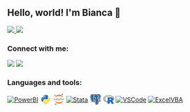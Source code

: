 ## Hello, world! I'm Bianca :wave:


<div>
  <a href="https://github.com/bvillamarim">
  <img height="150em" src="https://github-readme-stats-bvillamarim.vercel.app/api?username=bvillamarim&show_icons=true&theme=dracula&include_all_commits=true&count_private=true"/>
  <img height="150em" src="https://github-readme-stats-bvillamarim.vercel.app/api/top-langs/?username=bvillamarim&layout=compact&langs_count=16&theme=dracula"/></a>
<div>

### Connect with me:
  <a href = "mailto: biancavillamarim@gmail.com"><img width="70px" src="https://img.shields.io/badge/-Gmail-%23EA4335?style=for-the-badge&logo=gmail&logoColor=white" target="_blank"></a>
  <a href="https://www.linkedin.com/in/biancavillamarim" target="_blank"><img width="90px" src="https://img.shields.io/badge/-LinkedIn-%230077B5?style=for-the-badge&logo=linkedin&logoColor=white" target="_blank"></a>
<br />

### Languages and tools:
<div style="display: inline_block">
 <a href="https://powerbi.microsoft.com/" target="_blank"><img align="center" alt="PowerBI" width="26px" src="https://static.wikia.nocookie.net/logopedia/images/2/2c/Microsoft_Power_BI_%282020%29.svg"></a>
 <a href="https://www.python.org/" target="_blank"><img align="center" alt="Python" width="26px" src="https://raw.githubusercontent.com/devicons/devicon/master/icons/python/python-original.svg"></a>
 <a href="https://jupyter.org/" target="_blank"><img align="center" alt="Jupyter" width="26px" src="https://raw.githubusercontent.com/devicons/devicon/master/icons/jupyter/jupyter-original-wordmark.svg"></a>
 <a href="https://www.stata.com/" target="_blank"><img align="center" alt="Stata" width="36px" src="https://upload.wikimedia.org/wikipedia/commons/7/79/Stata_logo_med_blue.png"></a>
 <a href="https://www.postgresql.org/" target="_blank"><img align="center" alt="Postgresql" width="26px" src="https://raw.githubusercontent.com/devicons/devicon/master/icons/postgresql/postgresql-original.svg"></a>
 <a href="https://www.r-project.org/" target="_blank"><img align="center" alt="R" width="26px" src="https://raw.githubusercontent.com/devicons/devicon/master/icons/r/r-original.svg"></a>
 <a href="https://code.visualstudio.com/" target="_blank"><img align="center" alt="VSCode" width="26px" src="https://github.com/hussainweb/hussainweb/blob/main/icons/vscode.png"></a>
 <a href="https://www.microsoft.com/pt-br/microsoft-365/excel" target="_blank"><img align="center" alt="ExcelVBA" width="24px" src="https://static.wikia.nocookie.net/logopedia/images/7/7f/Microsoft_Office_Excel_%282018%E2%80%93present%29.svg"></a>
</div>



<!--
![Stats Overview](https://github.com/bvillamarim/github-stats-transparent/blob/output/generated/overview.svg)
![Most Used Languages](https://github.com/bvillamarim/github-stats-transparent/blob/output/generated/languages.svg)

-->

